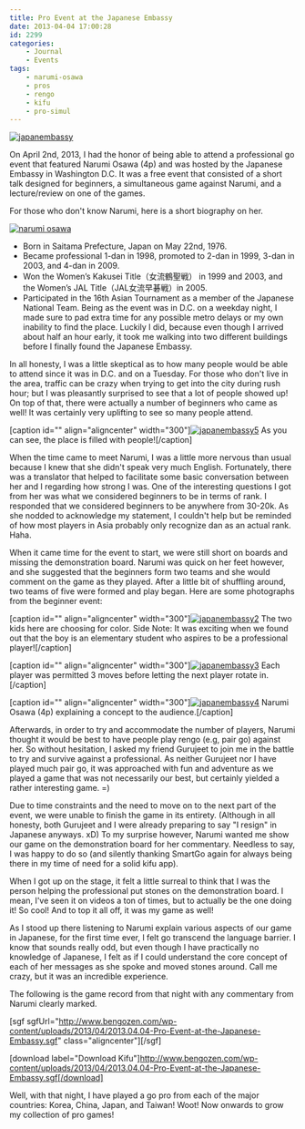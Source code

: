 ```yaml
---
title: Pro Event at the Japanese Embassy
date: 2013-04-04 17:00:28
id: 2299
categories:
	- Journal
	- Events
tags:
	- narumi-osawa
	- pros
	- rengo
	- kifu
	- pro-simul
---
```


[![japanembassy](http://www.bengozen.com/wp-content/uploads/2013/04/japanembassy.jpg)](http://www.bengozen.com/wp-content/uploads/2013/04/japanembassy.jpg)

On April 2nd, 2013, I had the honor of being able to attend a professional go event that featured Narumi Osawa (4p) and was hosted by the Japanese Embassy in Washington D.C. It was a free event that consisted of a short talk designed for beginners, a simultaneous game against Narumi, and a lecture/review on one of the games.

<!--more-->

For those who don't know Narumi, here is a short biography on her.

[![narumi osawa](http://www.bengozen.com/wp-content/uploads/2013/04/narumi-osawa.jpg)](http://www.bengozen.com/wp-content/uploads/2013/04/narumi-osawa.jpg)

*   Born in Saitama Prefecture, Japan on May 22nd, 1976.
*   Became professional 1-dan in 1998, promoted to 2-dan in 1999, 3-dan in 2003, and 4-dan in 2009.
*   Won the Women’s Kakusei Title（女流鶴聖戦） in 1999 and 2003, and the Women’s JAL Title（JAL女流早碁戦）in 2005.
*   Participated in the 16th Asian Tournament as a member of the Japanese National Team.
Being as the event was in D.C. on a weekday night, I made sure to pad extra time for any possible metro delays or my own inability to find the place. Luckily I did, because even though I arrived about half an hour early, it took me walking into two different buildings before I finally found the Japanese Embassy.

In all honesty, I was a little skeptical as to how many people would be able to attend since it was in D.C. and on a Tuesday. For those who don't live in the area, traffic can be crazy when trying to get into the city during rush hour; but I was pleasantly surprised to see that a lot of people showed up! On top of that, there were actually a number of beginners who came as well! It was certainly very uplifting to see so many people attend.

[caption id="" align="aligncenter" width="300"][![japanembassy5](http://www.bengozen.com/wp-content/uploads/2013/04/japanembassy5.jpg)](http://www.bengozen.com/wp-content/uploads/2013/04/japanembassy5.jpg) As you can see, the place is filled with people![/caption]

When the time came to meet Narumi, I was a little more nervous than usual because I knew that she didn't speak very much English. Fortunately, there was a translator that helped to facilitate some basic conversation between her and I regarding how strong I was. One of the interesting questions I got from her was what we considered beginners to be in terms of rank. I responded that we considered beginners to be anywhere from 30-20k. As she nodded to acknowledge my statement, I couldn't help but be reminded of how most players in Asia probably only recognize dan as an actual rank. Haha.

When it came time for the event to start, we were still short on boards and missing the demonstration board. Narumi was quick on her feet however, and she suggested that the beginners form two teams and she would comment on the game as they played. After a little bit of shuffling around, two teams of five were formed and play began. Here are some photographs from the beginner event:

[caption id="" align="aligncenter" width="300"][![japanembassy2](http://www.bengozen.com/wp-content/uploads/2013/04/japanembassy2.jpg)](http://www.bengozen.com/wp-content/uploads/2013/04/japanembassy2.jpg) The two kids here are choosing for color.
Side Note: It was exciting when we found out that the boy is an elementary student who aspires to be a professional player![/caption]

[caption id="" align="aligncenter" width="300"][![japanembassy3](http://www.bengozen.com/wp-content/uploads/2013/04/japanembassy3.jpg)](http://www.bengozen.com/wp-content/uploads/2013/04/japanembassy3.jpg) Each player was permitted 3 moves before letting the next player rotate in.[/caption]

[caption id="" align="aligncenter" width="300"][![japanembassy4](http://www.bengozen.com/wp-content/uploads/2013/04/japanembassy4.jpg)](http://www.bengozen.com/wp-content/uploads/2013/04/japanembassy4.jpg) Narumi Osawa (4p) explaining a concept to the audience.[/caption]

Afterwards, in order to try and accommodate the number of players, Narumi thought it would be best to have people play rengo (e.g, pair go) against her. So without hesitation, I asked my friend Gurujeet to join me in the battle to try and survive against a professional. As neither Gurujeet nor I have played much pair go, it was approached with fun and adventure as we played a game that was not necessarily our best, but certainly yielded a rather interesting game. =)

Due to time constraints and the need to move on to the next part of the event, we were unable to finish the game in its entirety. (Although in all honesty, both Gurujeet and I were already preparing to say "I resign" in Japanese anyways. xD) To my surprise however, Narumi wanted me show our game on the demonstration board for her commentary. Needless to say, I was happy to do so (and silently thanking SmartGo again for always being there in my time of need for a solid kifu app).

When I got up on the stage, it felt a little surreal to think that I was the person helping the professional put stones on the demonstration board. I mean, I've seen it on videos a ton of times, but to actually be the one doing it! So cool! And to top it all off, it was my game as well!

As I stood up there listening to Narumi explain various aspects of our game in Japanese, for the first time ever, I felt go transcend the language barrier. I know that sounds really odd, but even though I have practically no knowledge of Japanese, I felt as if I could understand the core concept of each of her messages as she spoke and moved stones around. Call me crazy, but it was an incredible experience.

The following is the game record from that night with any commentary from Narumi clearly marked.

[sgf sgfUrl="http://www.bengozen.com/wp-content/uploads/2013/04/2013.04.04-Pro-Event-at-the-Japanese-Embassy.sgf" class="aligncenter"][/sgf]

[download label="Download Kifu"]http://www.bengozen.com/wp-content/uploads/2013/04/2013.04.04-Pro-Event-at-the-Japanese-Embassy.sgf[/download]

Well, with that night, I have played a go pro from each of the major countries: Korea, China, Japan, and Taiwan! Woot! Now onwards to grow my collection of pro games!
